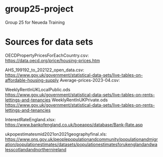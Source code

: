 # group25-project
Group 25 for Neueda Training


# Sources for data sets

OECDPropertyPricesForEachCountry.csv: https://data.oecd.org/price/housing-prices.htm 

AHS_199192_to_202122_open_data.csv: https://www.gov.uk/government/statistical-data-sets/live-tables-on-affordable-housing-supply
Average-prices-2023-04.csv: 


WeeklyRentInUKLocalPublic.ods https://www.gov.uk/government/statistical-data-sets/live-tables-on-rents-lettings-and-tenancies
WeeklyRentInUKPrivate.ods https://www.gov.uk/government/statistical-data-sets/live-tables-on-rents-lettings-and-tenancies


InterestRateEngland.xlsx: https://www.bankofengland.co.uk/boeapps/database/Bank-Rate.asp 

ukpopestimatesmid2021on2021geographyfinal.xls: https://www.ons.gov.uk/peoplepopulationandcommunity/populationandmigration/populationestimates/datasets/populationestimatesforukenglandandwalesscotlandandnorthernireland